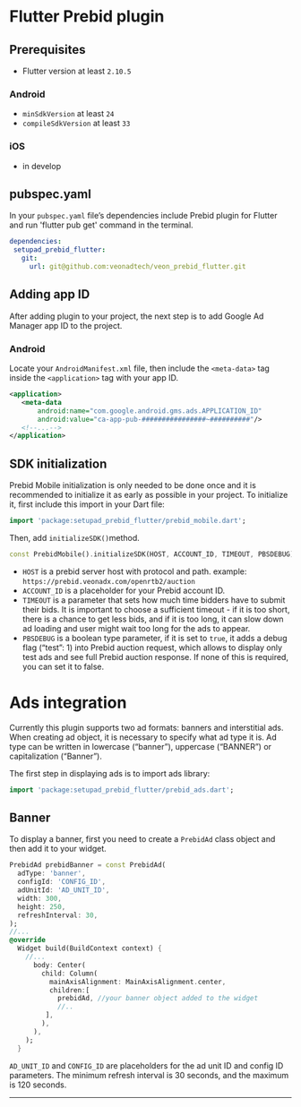 # Flutter Prebid plugin
## Prerequisites
* Flutter version at least `2.10.5`
### Android
* `minSdkVersion` at least `24`
* `compileSdkVersion` at least `33`

### iOS 
* in develop

## pubspec.yaml
In your `pubspec.yaml` file’s dependencies include Prebid plugin for Flutter and run 'flutter pub get' command in the terminal.
```yaml
dependencies:
 setupad_prebid_flutter:
   git:
     url: git@github.com:veonadtech/veon_prebid_flutter.git
```

## Adding app ID
After adding plugin to your project, the next step is to add Google Ad Manager app ID to the project.
### Android
Locate your `AndroidManifest.xml` file, then include the `<meta-data>` tag inside the `<application>` tag with your app ID.
```xml
<application>
   <meta-data
       android:name="com.google.android.gms.ads.APPLICATION_ID"
       android:value="ca-app-pub-################~##########"/>
   <!--...-->
</application>
```

## SDK initialization
Prebid Mobile initialization is only needed to be done once and it is recommended to initialize it as early as possible in your project.
To initialize it, first include this import in your Dart file:
```dart
import 'package:setupad_prebid_flutter/prebid_mobile.dart';
```

Then, add `initializeSDK()`method.
```dart
const PrebidMobile().initializeSDK(HOST, ACCOUNT_ID, TIMEOUT, PBSDEBUG)
```
* `HOST` is a prebid server host with protocol and path. example: `https://prebid.veonadx.com/openrtb2/auction`
* `ACCOUNT_ID` is a placeholder for your Prebid account ID.
*  `TIMEOUT` is a parameter that sets how much time bidders have to submit their bids. It is important to choose a sufficient timeout - if it is too short, there is a chance to get less bids, and if it is too long, it can slow down ad loading and user might wait too long for the ads to appear.
* `PBSDEBUG` is a boolean type parameter, if it is set to `true`, it adds a debug flag (“test”: 1) into Prebid auction request, which allows to display only test ads and see full Prebid auction response. If none of this is required, you can set it to false.

# Ads integration
Currently this plugin supports two ad formats: banners and interstitial ads. When creating ad object, it is necessary to specify what ad type it is. Ad type can be written in lowercase (“banner”), uppercase (“BANNER”) or capitalization (“Banner”).

The first step in displaying ads is to import ads library:
```dart
import 'package:setupad_prebid_flutter/prebid_ads.dart';
```

## Banner
To display a banner, first you need to create a `PrebidAd` class object and then add it to your widget.
```dart
PrebidAd prebidBanner = const PrebidAd(
  adType: 'banner',
  configId: 'CONFIG_ID',
  adUnitId: 'AD_UNIT_ID',
  width: 300,
  height: 250,
  refreshInterval: 30,
);
//...
@override
  Widget build(BuildContext context) {
    //...
      body: Center(
        child: Column(
          mainAxisAlignment: MainAxisAlignment.center,
          children:[
            prebidAd, //your banner object added to the widget
            //..
         ],
        ),
      ),
    );
  }
```
`AD_UNIT_ID` and `CONFIG_ID` are placeholders for the ad unit ID and config ID parameters. The minimum refresh interval is 30 seconds, and the maximum is 120 seconds.

----
[Prebid Mobile SDK]: https://docs.prebid.org/prebid-mobile/prebid-mobile.html
